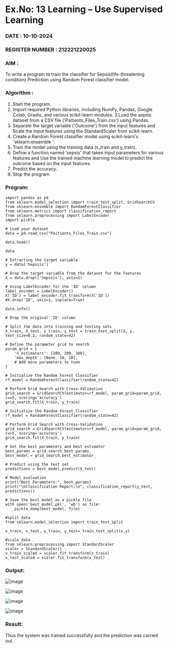 # Ex.No: 13 Learning – Use Supervised Learning  

### DATE : 10-10-2024  

### REGISTER NUMBER : 212221220025 

### AIM : 
To write a program to train the classifier for Sepsis(life-threatening condition) Prediction using Random Forest classifier model. 


###  Algorithm :
1. Start the program.
2. Import required Python libraries, including NumPy, Pandas, Google Colab, Gradio, and various scikit-learn modules.
3.Load the sepsis dataset from a CSV file ('Paitients_Files_Train.csv') using Pandas.
4. Separate the target variable ('Outcome') from the input features and Scale the input features using the StandardScaler from scikit-learn.
5. Create a Random Forest classifier model using scikit-learn's 'sklearn.ensemble '.
6. Train the model using the training data (x_train and y_train).
7. Define a function named 'sepsis' that takes input parameters for various features and Use the trained machine learning model to predict the outcome based on the input features.
8. Predict the accuracy.
9. Stop the program.

### Program:
```
import pandas as pd
from sklearn.model_selection import train_test_split, GridSearchCV
from sklearn.ensemble import RandomForestClassifier
from sklearn.metrics import classification_report
from sklearn.preprocessing import LabelEncoder
import pickle

```
```
# Load your dataset
data = pd.read_csv("Paitients_Files_Train.csv")

```
```
data.head()
```
```
data
```
```
# Extracting the target variable
y = data['Sepssis']

# Drop the target variable from the dataset for the features
X = data.drop(['Sepssis'], axis=1)

# Using LabelEncoder for the 'ID' column
label_encoder = LabelEncoder()
X['ID'] = label_encoder.fit_transform(X['ID'])
#X.drop('ID', axis=1, inplace=True)
```
```
data.info()
```
```
# Drop the original 'ID' column

# Split the data into training and testing sets
X_train, X_test, y_train, y_test = train_test_split(X, y, test_size=0.2, random_state=42)

# Define the parameter grid to search
param_grid = {
    'n_estimators': [100, 200, 300],
    'max_depth': [None, 10, 20],
    # Add more parameters to tune
}
```
```
# Initialize the Random Forest Classifier
rf_model = RandomForestClassifier(random_state=42)

# Perform Grid Search with Cross-Validation
grid_search = GridSearchCV(estimator=rf_model, param_grid=param_grid, cv=5, scoring='accuracy')
grid_search.fit(X_train, y_train)
```
```
# Initialize the Random Forest Classifier
rf_model = RandomForestClassifier(random_state=42)

# Perform Grid Search with Cross-Validation
grid_search = GridSearchCV(estimator=rf_model, param_grid=param_grid, cv=5, scoring='accuracy')
grid_search.fit(X_train, y_train)
```
```
# Get the best parameters and best estimator
best_params = grid_search.best_params_
best_model = grid_search.best_estimator_

# Predict using the test set
predictions = best_model.predict(X_test)

```
```
# Model evaluation
print("Best Parameters:", best_params)
print("\nClassification Report:\n", classification_report(y_test, predictions))

# Save the best model as a pickle file
with open('best_model.pkl', 'wb') as file:
    pickle.dump(best_model, file)
```
```
#split data
from sklearn.model_selection import train_test_split

x_train, x_test, y_train, y_test= train_test_split(x,y)
```
```
#scale data
from sklearn.preprocessing import StandardScaler
scaler = StandardScaler()
x_train_scaled = scaler.fit_transform(x_train)
x_test_scaled = scaler.fit_transform(x_test)
```


### Output:

![image](https://github.com/user-attachments/assets/8cb86d3f-5189-4408-9e42-77f2accb5bf7)

![image](https://github.com/user-attachments/assets/70192c44-d223-4d42-8cc4-bac92b544c6d)

![image](https://github.com/user-attachments/assets/d341a8e9-e472-4fd6-b69e-da60738da8d3)

![image](https://github.com/user-attachments/assets/65791ba4-0ceb-472d-aa74-fefdcb980099)


### Result:
Thus the system was trained successfully and the prediction was carried out.
